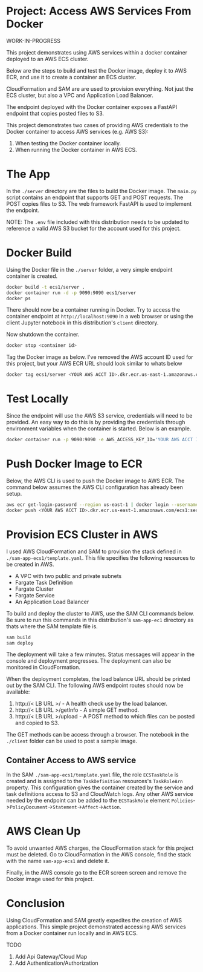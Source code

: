 # Project: Access AWS Services From Docker

WORK-IN-PROGRESS

This project demonstrates using AWS services within a docker container deployed to an AWS ECS cluster.

Below are the steps to build and test the Docker image, deploy it to AWS ECR, and use it to create a container an ECS cluster.

CloudFormation and SAM are are used to provision everything. Not just the ECS cluster, but also a VPC and Application Load Balancer.  

The endpoint deployed with the Docker container exposes a FastAPI endpoint that copies posted files to S3.

This project demonstrates two cases of providing AWS credentials to the Docker container to access AWS services (e.g. AWS S3):

1. When testing the Docker container locally. 
1. When running the Docker container in AWS ECS.

# The App

In the `./server` directory are the files to build the Docker image. The `main.py` script contains an endpoint that supports GET and POST requests. The POST copies files to S3. The web framework FastAPI is used to implement the endpoint.  

NOTE: The `.env` file included with this distribution needs to be updated to reference a valid AWS S3 bucket for the account used for this project.

# Docker Build

Using the Docker file in the `./server` folder, a very simple endpoint container is created. 

```bash
docker build -t ecs1/server .
docker container run -d -p 9090:9090 ecs1/server
docker ps
```

There should now be a container running in Docker. Try to access the container endpoint at `http://localhost:9090` in a web browser or using the client Jupyter notebook in this distribution's `client` directory. 

Now shutdown the container.

```bash
docker stop <container id>
```

Tag the Docker image as below. I've removed the AWS account ID used for this project, but your AWS ECR URL should look similar to whats below

```bash
docker tag ecs1/server <YOUR AWS ACCT ID>.dkr.ecr.us-east-1.amazonaws.com/ecs1:server
```

# Test Locally

Since the endpoint will use the AWS S3 service, credentials will need to be provided. An easy way to do this is by providing the credentials through environment variables when the container is started. Below is an example.

```bash
docker container run -p 9090:9090 -e AWS_ACCESS_KEY_ID='YOUR AWS ACCT ID' -e AWS_SECRET_ACCESS_KEY='YOUR AWS ACCT KEY' ecs1/server  
```

# Push Docker Image to ECR

Below, the AWS CLI is used to push the Docker image to AWS ECR. The command below assumes the AWS CLI configuration has already been setup. 

```bash
aws ecr get-login-password --region us-east-1 | docker login --username AWS --password-stdin <YOUR ACCT ID>.dkr.ecr.us-east-1.amazonaws.com
docker push <YOUR AWS ACCT ID>.dkr.ecr.us-east-1.amazonaws.com/ecs1:server
```

# Provision ECS Cluster in AWS

I used AWS CloudFormation and SAM to provision the stack defined in `./sam-app-ecs1/template.yaml`. This file specifies the following resources to be created in AWS.

- A VPC with two public and private subnets
- Fargate Task Definition
- Fargate Cluster
- Fargate Service
- An Application Load Balancer

To build and deploy the cluster to AWS, use the SAM CLI commands below. Be sure to run this commands in this distribution's `sam-app-ec1` directory as thats where the SAM template file is.

```bash
sam build
sam deploy
```

The deployment will take a few minutes. Status messages will appear in the console and deployment progresses. The deployment can also be monitored in CloudFormation.

When the deployment completes, the load balance URL should be printed out by the SAM CLI. The following AWS endpoint routes should now be available:

1. http://< LB URL >/ - A health check use by the load balancer.
1. http://< LB URL >/getInfo - A simple GET method.
1. http://< LB URL >/upload - A POST method to which files can be posted and copied to S3.   

The GET methods can be access through a browser. The notebook in the `./client` folder can be used to post a sample image. 

## Container Access to AWS service

In the SAM `./sam-app-ecs1/template.yaml` file, the role `ECSTaskRole` is created and is assigned to the `TaskDefinition` resources's `TaskRoleArn` property. This configuration gives the container created by the service and task definitions access to S3 and CloudWatch logs. Any other AWS service needed by the endpoint can be added to the `ECSTaskRole` element `Policies`->`PolicyDocument`->`Statement`->`Affect`->`Action`.  

# AWS Clean Up

To avoid unwanted AWS charges, the CloudFormation stack for this project must be deleted. Go to CloudFormation in the AWS console, find the stack with the name `sam-app-ecs1` and delete it.

Finally, in the AWS console go to the ECR screen screen and remove the Docker image used for this project.

# Conclusion

Using CloudFormation and SAM greatly expedites the creation of AWS applications. This simple project demonstrated accessing AWS services from a Docker container run locally and in AWS ECS.   

TODO 
1. Add Api Gateway/Cloud Map
1. Add Authentication/Authorization

